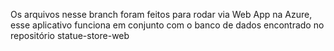Os arquivos nesse branch foram feitos para rodar via Web App na Azure, esse aplicativo funciona em conjunto com o banco de dados encontrado no repositório statue-store-web
